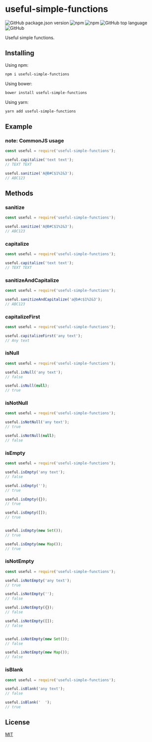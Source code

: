 # useful-simple-functions

![GitHub package.json version](https://img.shields.io/github/package-json/v/abraaopinto/useful-simple-functions?style=plastic)
![npm](https://img.shields.io/npm/v/useful-simple-functions?style=plastic)
![npm](https://img.shields.io/npm/dw/useful-simple-functions?style=plastic)
![GitHub top language](https://img.shields.io/github/languages/top/abraaopinto/useful-simple-functions?style=plastic)
![GitHub](https://img.shields.io/github/license/abraaopinto/useful-simple-functions?style=plastic)

Useful simple functions.

## Installing

Using npm:
```bash
npm i useful-simple-functions
```
Using bower:
```bash
bower install useful-simple-functions
```
Using yarn:

```bash
yarn add useful-simple-functions
```

## Example

### note: CommonJS usage

```js
const useful = require('useful-simple-functions');

useful.capitalize('text text');
// TEXT TEXT

useful.sanitize('A@B#C$1%2&3');
// ABC123
```
## Methods

### sanitize

```js
const useful = require('useful-simple-functions');

useful.sanitize('A@B#C$1%2&3');
// ABC123
```

### capitalize

```js
const useful = require('useful-simple-functions');

useful.capitalize('text text');
// TEXT TEXT
```

### sanitizeAndCapitalize

```js
const useful = require('useful-simple-functions');

useful.sanitizeAndCapitalize('a@b#c$1%2&3');
// ABC123
```

### capitalizeFirst

```js
const useful = require('useful-simple-functions');

useful.capitalizeFirst('any text');
// Any text
```

### isNull

```js
const useful = require('useful-simple-functions');

useful.isNull('any text');
// false

useful.isNull(null);
// true
```

### isNotNull

```js
const useful = require('useful-simple-functions');

useful.isNotNull('any text');
// true

useful.isNotNull(null);
// false
```
### isEmpty

```js
const useful = require('useful-simple-functions');

useful.isEmpty('any text');
// false

useful.isEmpty('');
// true

useful.isEmpty({});
// true

useful.isEmpty([]);
// true


useful.isEmpty(new Set());
// true

useful.isEmpty(new Map());
// true
```

### isNotEmpty

```js
const useful = require('useful-simple-functions');

useful.isNotEmpty('any text');
// true

useful.isNotEmpty('');
// false

useful.isNotEmpty({});
// false

useful.isNotEmpty([]);
// false


useful.isNotEmpty(new Set());
// false

useful.isNotEmpty(new Map());
// false
```

### isBlank

```js
const useful = require('useful-simple-functions');

useful.isBlank('any text');
// false

useful.isBlank('  ');
// true
```


## License

[MIT](LICENSE)